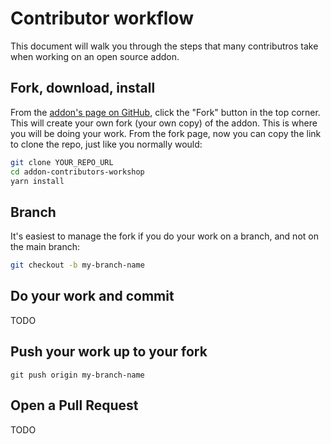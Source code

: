 # Contributor workflow

This document will walk you through the steps that many contributros take when working on an open source addon.

## Fork, download, install

From the [addon's page on GitHub](https://github.com/ember-learn/addon-contributors-workshop), click the "Fork" button in the top corner.
This will create your own fork (your own copy) of the addon. This is where you will be doing your work. From the fork page, now you can copy the link to clone the repo, just like you normally would:

```sh
git clone YOUR_REPO_URL
cd addon-contributors-workshop
yarn install
```

## Branch

It's easiest to manage the fork if you do your work on a branch, and not on the main branch:

```sh
git checkout -b my-branch-name
```

## Do your work and commit

TODO

## Push your work up to your fork

```
git push origin my-branch-name
```

## Open a Pull Request

TODO
